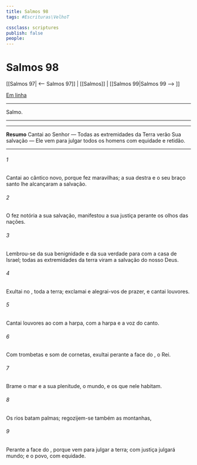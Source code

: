 ```yaml
---
title: Salmos 98
tags: #Escrituras\VelhoT

cssclass: scriptures
publish: false
people:
---
```


# Salmos 98
[[Salmos 97| <-- Salmos 97]] | [[Salmos]] | [[Salmos 99|Salmos 99 --> ]]

[Em linha](https://churchofjesuschrist.org/study/scriptures/ot/ps/98?lang=por)

---
Salmo.

---

---
__Resumo__
Cantai ao Senhor — Todas as extremidades da Terra verão Sua salvação — Ele vem para julgar todos os homens com equidade e retidão.

---
###### 1 
Cantai ao   cântico novo, porque fez maravilhas; a sua destra e o seu braço santo lhe alcançaram a salvação.

###### 2 
O  fez notória a sua salvação, manifestou a sua justiça perante os olhos das nações.

###### 3 
Lembrou-se da sua benignidade e da sua verdade para com a casa de Israel; todas as extremidades da terra viram a salvação do nosso Deus.

###### 4 
Exultai no , toda a terra; exclamai e alegrai-vos de prazer, e cantai louvores.

###### 5 
Cantai louvores ao  com a harpa, com a harpa e a voz do canto.

###### 6 
Com trombetas e som de cornetas, exultai perante a face do , o Rei.

###### 7 
Brame o mar e a sua plenitude, o mundo, e os que nele habitam.

###### 8 
Os rios batam palmas; regozijem-se também as montanhas,

###### 9 
Perante a face do , porque vem para julgar a terra; com justiça julgará  mundo; e o povo, com equidade.

